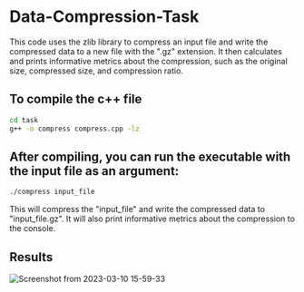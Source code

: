 # Data-Compression-Task

This code uses the zlib library to compress an input file and write the compressed data to a new file with the ".gz" extension. It then calculates and prints informative metrics about the compression, such as the original size, compressed size, and compression ratio.

## To compile the c++ file

``` bash
cd task
g++ -o compress compress.cpp -lz

```
## After compiling, you can run the executable with the input file as an argument:

``` bash 
./compress input_file
```
This will compress the "input_file" and write the compressed data to "input_file.gz". It will also print informative metrics about the compression to the console.

## Results 
![]()![Screenshot from 2023-03-10 15-59-33](https://user-images.githubusercontent.com/78465537/224297739-809a12c3-2c4a-4979-8139-e5df66ad3440.png)
